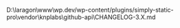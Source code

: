 D:\laragon\www\wp.dev/wp-content/plugins/simply-static-pro\vendor\knplabs\github-api\CHANGELOG-3.X.md